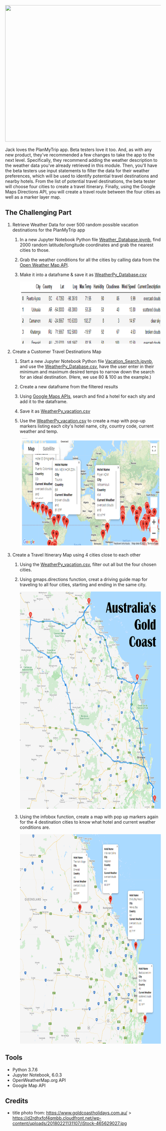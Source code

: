 <img src="https://github.com/CLHollis/World_Weather_Analysis/blob/5fd413055075978ca0997d31ac45af652f83e7f7/CHALLENGE/title_photo.PNG" width="1000" height="440">

Jack loves the PlanMyTrip app. Beta testers love it too. And, as with any new product, they’ve recommended a few changes to take the app to the next level. Specifically, they recommend adding the weather description to the weather data you’ve already retrieved in this module. Then, you'll have the beta testers use input statements to filter the data for their weather preferences, which will be used to identify potential travel destinations and nearby hotels. From the list of potential travel destinations, the beta tester will choose four cities to create a travel itinerary. Finally, using the Google Maps Directions API, you will create a travel route between the four cities as well as a marker layer map.

## The Challenging Part
1. Retrieve Weather Data for over 500 random possible vacation destinations for the PlanMyTrip app
   1) In a new Jupyter Notebook Python file [Weather_Database.ipynb](https://github.com/CLHollis/World_Weather_Analysis/blob/a92e4f776f14014018c8ecf7d52093b35bad0274/CHALLENGE/Weather_Database/Weather_Database.ipynb), find 2000 random latitude/longitude coordinates and grab the nearest cities to those.
   2) Grab the weather conditions for all the cities by calling data from the [Open Weather Map API](https://home.openweathermap.org/). 
   3) Make it into a dataframe & save it as [WeatherPy_Database.csv](https://github.com/CLHollis/World_Weather_Analysis/blob/a92e4f776f14014018c8ecf7d52093b35bad0274/CHALLENGE/Weather_Database/WeatherPy_Database.csv)

        <img src="https://github.com/CLHollis/World_Weather_Analysis/blob/5fd413055075978ca0997d31ac45af652f83e7f7/CHALLENGE/Weather_Database/weather_database.PNG" width="900" height="200">

2. Create a Customer Travel Destinations Map
   1) Start a new Jupyter Notebook Python file [Vacation_Search.ipynb](https://github.com/CLHollis/World_Weather_Analysis/blob/a92e4f776f14014018c8ecf7d52093b35bad0274/CHALLENGE/Vacation_Search/Vacation_Search.ipynb), and use the  [WeatherPy_Database.csv](https://github.com/CLHollis/World_Weather_Analysis/blob/a92e4f776f14014018c8ecf7d52093b35bad0274/CHALLENGE/Weather_Database/WeatherPy_Database.csv), have the user enter in their minimum and maximum desired temps to narrow down the search for an ideal destination. (Here, we use 80 & 100 as the example.)
   2) Create a new dataframe from the filtered results
   3) Using [Google Maps APIs](https://jupyter-gmaps.readthedocs.io/en/latest/tutorial.html), search and find a hotel for each sity and add it to the dataframe. 
   4) Save it as [WeatherPy_vacation.csv](https://github.com/CLHollis/World_Weather_Analysis/blob/a92e4f776f14014018c8ecf7d52093b35bad0274/CHALLENGE/Vacation_Search/WeatherPy_vacation.csv)
   5) Use the [WeatherPy_vacation.csv](https://github.com/CLHollis/World_Weather_Analysis/blob/a92e4f776f14014018c8ecf7d52093b35bad0274/CHALLENGE/Vacation_Search/WeatherPy_vacation.csv) to create a map with pop-up markers listing each city's hotel name, city, country code, current weather and temp.

         <img src="https://github.com/CLHollis/World_Weather_Analysis/blob/a92e4f776f14014018c8ecf7d52093b35bad0274/CHALLENGE/Vacation_Search/WeatherPy_vacation_map.PNG" width="700" height="350">

3. Create a Travel Itinerary Map using 4 cities close to each other
   1) Using the [WeatherPy_vacation.csv](https://github.com/CLHollis/World_Weather_Analysis/blob/a92e4f776f14014018c8ecf7d52093b35bad0274/CHALLENGE/Vacation_Search/WeatherPy_vacation.csv), filter out all but the four chosen cities.
   2) Using gmaps.directions function, creat a driving guide map for traveling to all four cities, starting and ending in the same city.

         <img src="https://github.com/CLHollis/World_Weather_Analysis/blob/a92e4f776f14014018c8ecf7d52093b35bad0274/CHALLENGE/Vacation_Itenerary/WeatherPy_travel_map.PNG" width="700" height="700"> 

   4) Using the infobox function, create a map with pop up markers again for the 4 destination cities to know what hotel and current weather conditions are. 

         <img src="https://github.com/CLHollis/World_Weather_Analysis/blob/a92e4f776f14014018c8ecf7d52093b35bad0274/CHALLENGE/Vacation_Itenerary/WeatherPy_travel_map_markers.PNG" width="800" height="675">


## Tools 
- Python 3.7.6
- Jupyter Notebook, 6.0.3
- OpenWeatherMap.org API
- Google Map API

## Credits
- title photo from: https://www.goldcoastholidays.com.au/ > https://d2rdhxfof4qmbb.cloudfront.net/wp-content/uploads/20180221131107/iStock-465629027.jpg
